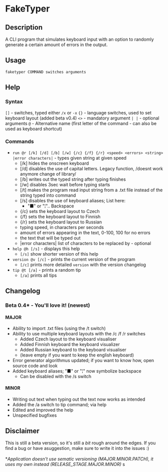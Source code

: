 # FakeTyper
## Description
A CLI program that simulates keyboard input with an option to randomly generate a certain amount of errors in the output.
## Usage
`faketyper COMMAND switches arguments`
## Help
### Syntax
`[]` - switches, typed either `/x` or `-x`
`{}` - language switches, used to set keyboard layout (added beta v0.4)
`<>` - mandatory argument
`| |` - optional arguments
`@` - Alternative name (first letter of the command - can also be used as keyboard shortcut)
### Commands
- `run @r [/k] [/d] [/b] [/w] {/c} {/f} {/r} <speed> <errors> <string> |error characters|` - types given string at given speed
   - [/k] hides the onscreen keyboard
   - [/d] disables the use of capital letters. Legacy function, /doesnt work anymore change of library/
   - [/b] writes out the typed string after typing finishes
   - [/w] disables 3sec wait before typing starts
   - [/t] makes the program read input string from a .txt file instead of the string typed into command
   - [/s] disables the use of keyboard aliases; List here:
      - "■" or "¦".. Backspace 
   - {/c} sets the keyboard layout to Czech
   - {/f} sets the keyboard layout to Finnish
   - {/r} sets the keyboard layout to Russian
   - <speed> typing speed, in characters per seconds
   - <errors> amount of errors appearing in the text, 0-100, 100 for no errors
   - <string> the text that will be typed out
   - |error characters| list of characters to be replaced by - optional
- `help @h [/s]` - displays this help
   - `[/s]` show shorter version of this help
- `version @v [/c]` - prints the current version of the program
   - `[/c]` prints more detailed `version` with the version changelog
- `tip @t [/a]` - prints a random tip
   - `[/a]` prints all tips

## Changelog
### Beta 0.4* - You'll love it! (newest)
#### MAJOR
- Ability to import .txt files (using the /t switch)
- Ability to use multiple keyboard layouts with the /c /f /r switches
   - Added Czech layout to the keyboard visualiser
   - Added Finnish keyboard the keyboard visualizer
   - Added Russian keyboard to the keyboard visualiser
   - (leave empty if you want to keep the english keyboard)
- Error generator algorithmus updated; if you want to know how, open source code and look
- Added keyboard aliases; "■" or "¦" now symbolize backspace
   - Can be disabled with the /s switch
#### MINOR
- Writing out text when typing out the text now works as intended
- Added the /a switch to tip command; via help
- Edited and improved the help
- Unspecified bugfixes
## Disclaimer
This is still a beta version, so it's still a *bit* rough around the edges. If you find a bug or have asuggestion, make sure to write it into the issues :)
<br/>
<br/>
**Application doesn't use sematic versioning (MAJOR.MINOR.PATCH), it uses my own instead (RELEASE_STAGE.MAJOR.MINOR)*
s
